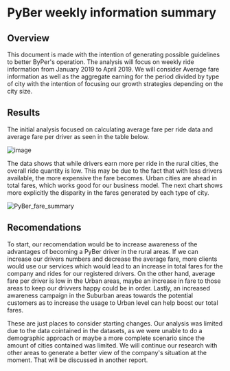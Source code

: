 # PyBer weekly information summary

## Overview

This document is made with the intention of generating possible guidelines to better ByPer's operation. The analysis will focus on weekly ride information from January 2019 to April 2019. We will consider Average fare information as well as the aggregate earning for the period divided by type of city with the intention of focusing our growth strategies depending on the city size.

## Results
The initial analysis focused on calculating average fare per ride data and average fare per driver as seen in the table below.

![image](https://user-images.githubusercontent.com/101848882/167338025-2af3e6e7-49eb-4054-9fab-d358fe6ecd4f.png)

The data shows that while drivers earn more per ride in the rural cities, the overall ride quantity is low. This may be due to the fact that with less drivers available, the more expensive the fare becomes. Urban cities are ahead in total fares, which works good for our business model. The next chart shows more explicitly the disparity in the fares generated by each type of city.

![PyBer_fare_summary](https://user-images.githubusercontent.com/101848882/167339033-90380164-cafe-4513-a59a-6d864c2b6da9.png)

## Recomendations

To start, our recomendation would be to increase awareness of the advantages of becoming a PyBer driver in the rural areas. If we can increase our drivers numbers and decrease the average fare, more clients would use our services which would lead to an increase in total fares for the company and rides for our registered drivers. On the other hand, average fare per driver is low in the Urban areas, maybe an increase in fare to those areas to keep our drivvers happy could be in order. Lastly, an increased awareness campaign in the Suburban areas towards the potential customers as to increase the usage to Urban level can help boost our total fares.

These are just places to consider starting changes. Our analysis was limited due to the data cointained in the datasets, as we were unable to do a demographic approach or maybe a more complete scenario since the amount of cities contained was limited. We will continue our research with other areas to generate a better view of the company's situation at the moment. That will be discussed in another report.
